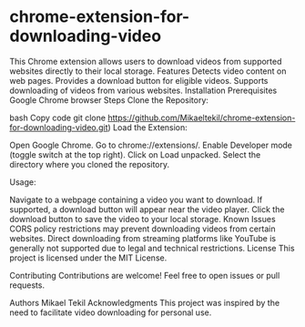 # chrome-extension-for-downloading-video
This Chrome extension allows users to download videos from supported websites directly to their local storage.
Features
Detects video content on web pages.
Provides a download button for eligible videos.
Supports downloading of videos from various websites.
Installation
Prerequisites
Google Chrome browser
Steps
Clone the Repository:

bash
Copy code
git clone https://github.com/Mikaeltekil/chrome-extension-for-downloading-video.git)
Load the Extension:

Open Google Chrome.
Go to chrome://extensions/.
Enable Developer mode (toggle switch at the top right).
Click on Load unpacked.
Select the directory where you cloned the repository.

Usage:

Navigate to a webpage containing a video you want to download.
If supported, a download button will appear near the video player.
Click the download button to save the video to your local storage.
Known Issues
CORS policy restrictions may prevent downloading videos from certain websites.
Direct downloading from streaming platforms like YouTube is generally not supported due to legal and technical restrictions.
License
This project is licensed under the MIT License.

Contributing
Contributions are welcome! Feel free to open issues or pull requests.

Authors
Mikael Tekil
Acknowledgments
This project was inspired by the need to facilitate video downloading for personal use.
